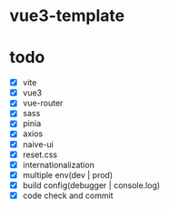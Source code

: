 # vue3-template

# todo
- [x] vite
- [x] vue3
- [x] vue-router
- [x] sass
- [x] pinia
- [x] axios
- [x] naive-ui
- [x] reset.css
- [x] internationalization
- [x] multiple env(dev | prod)
- [x] build config(debugger | console.log)
- [x] code check and commit